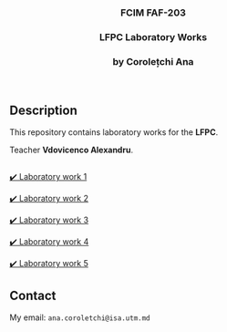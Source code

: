 <h3 align="center">FCIM FAF-203</h3>
  <div align="center">
    <h3>LFPC Laboratory Works</h3>
    <h3>by Corolețchi Ana</h3>
  <br/>
  </div>

 
## Description

This repository contains laboratory works for the **LFPC**.

Teacher **Vdovicenco Alexandru**.

##
[:heavy_check_mark: Laboratory work 1](https://github.com/Gumball007/LFPC-labs/tree/main/lab1)

[:heavy_check_mark: Laboratory work 2](https://github.com/Gumball007/LFPC-labs/tree/main/lab2)

[:heavy_check_mark: Laboratory work 3](https://github.com/Gumball007/LFPC-labs/tree/main/lab3)

[:heavy_check_mark: Laboratory work 4](https://github.com/Gumball007/LFPC-labs/tree/main/lab4)

[:heavy_check_mark: Laboratory work 5](https://github.com/Gumball007/LFPC-labs/tree/main/lab5)

## Contact

My email: `ana.coroletchi@isa.utm.md`
